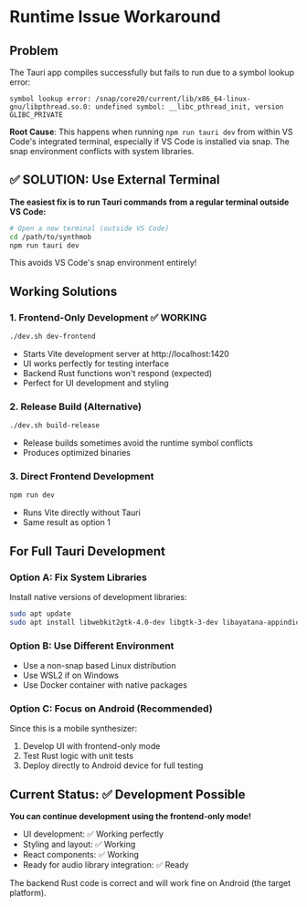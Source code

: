 # Runtime Issue Workaround

## Problem
The Tauri app compiles successfully but fails to run due to a symbol lookup error:
```
symbol lookup error: /snap/core20/current/lib/x86_64-linux-gnu/libpthread.so.0: undefined symbol: __libc_pthread_init, version GLIBC_PRIVATE
```

**Root Cause**: This happens when running `npm run tauri dev` from within VS Code's integrated terminal, especially if VS Code is installed via snap. The snap environment conflicts with system libraries.

## ✅ SOLUTION: Use External Terminal

**The easiest fix is to run Tauri commands from a regular terminal outside VS Code:**

```bash
# Open a new terminal (outside VS Code)
cd /path/to/synthmob
npm run tauri dev
```

This avoids VS Code's snap environment entirely!

## Working Solutions

### 1. Frontend-Only Development ✅ WORKING
```bash
./dev.sh dev-frontend
```
- Starts Vite development server at http://localhost:1420
- UI works perfectly for testing interface
- Backend Rust functions won't respond (expected)
- Perfect for UI development and styling

### 2. Release Build (Alternative)
```bash
./dev.sh build-release
```
- Release builds sometimes avoid the runtime symbol conflicts
- Produces optimized binaries

### 3. Direct Frontend Development
```bash
npm run dev
```
- Runs Vite directly without Tauri
- Same result as option 1

## For Full Tauri Development

### Option A: Fix System Libraries
Install native versions of development libraries:
```bash
sudo apt update
sudo apt install libwebkit2gtk-4.0-dev libgtk-3-dev libayatana-appindicator3-dev librsvg2-dev
```

### Option B: Use Different Environment
- Use a non-snap based Linux distribution
- Use WSL2 if on Windows
- Use Docker container with native packages

### Option C: Focus on Android (Recommended)
Since this is a mobile synthesizer:
1. Develop UI with frontend-only mode
2. Test Rust logic with unit tests
3. Deploy directly to Android device for full testing

## Current Status: ✅ Development Possible

**You can continue development using the frontend-only mode!**
- UI development: ✅ Working perfectly
- Styling and layout: ✅ Working
- React components: ✅ Working
- Ready for audio library integration: ✅ Ready

The backend Rust code is correct and will work fine on Android (the target platform).
